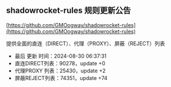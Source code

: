 ## shadowrocket-rules 规则更新公告

[https://github.com/GMOogway/shadowrocket-rules](https://github.com/GMOogway/shadowrocket-rules)

提供全面的直连（DIRECT）、代理（PROXY）、屏蔽（REJECT）列表
- 最后 更新 时间：2024-08-30 06:37:31
- 直连DIRECT列表：90278，update +0
- 代理PROXY 列表：25430，update +2
- 屏蔽REJECT列表：74351，update +74